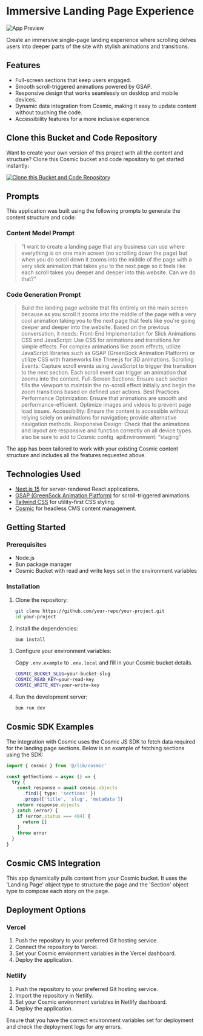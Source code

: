 # Immersive Landing Page Experience

![App Preview](https://imgix.cosmicjs.com/f5856950-a455-11ed-81f2-f50e185dd248-NRQV-hBF10M.jpg?w=1200&h=300&fit=crop&auto=format,compress)

Create an immersive single-page landing experience where scrolling delves users into deeper parts of the site with stylish animations and transitions.

## Features

- Full-screen sections that keep users engaged.
- Smooth scroll-triggered animations powered by GSAP.
- Responsive design that works seamlessly on desktop and mobile devices.
- Dynamic data integration from Cosmic, making it easy to update content without touching the code.
- Accessibility features for a more inclusive experience.

## Clone this Bucket and Code Repository

Want to create your own version of this project with all the content and structure? Clone this Cosmic bucket and code repository to get started instantly:

[![Clone this Bucket and Code Repository](https://img.shields.io/badge/Clone%20this%20Bucket-29abe2?style=for-the-badge&logo=cosmic&logoColor=white)](https://app.cosmic-staging.com/projects/new?clone_bucket=68839f8d45a59f0b52cf8847&clone_repository=6883a0e145a59f0b52cf8856)

## Prompts

This application was built using the following prompts to generate the content structure and code:

### Content Model Prompt

> "I want to create a landing page that any business can use where everything is on one main screen (no scrolling down the page) but when you do scroll down it zooms into the middle of the page with a very slick animation that takes you to the next page so it feels like each scroll takes you deeper and deeper into this website. Can we do that?"

### Code Generation Prompt

> Build the landing page website that fits entirely on the main screen because as you scroll it zooms into the middle of the page with a very cool animation taking you to the next page that feels like you're going deeper and deeper into the website. Based on the previous conversation, it needs: Front-End Implementation for Slick Animations CSS and JavaScript: Use CSS for animations and transitions for simple effects. For complex animations like zoom effects, utilize JavaScript libraries such as GSAP (GreenSock Animation Platform) or utilize CSS with frameworks like Three.js for 3D animations. Scrolling Events: Capture scroll events using JavaScript to trigger the transition to the next section. Each scroll event can trigger an animation that zooms into the content. Full-Screen Sections: Ensure each section fills the viewport to maintain the no-scroll effect initially and begin the zoom transitions based on defined user actions. Best Practices Performance Optimization: Ensure that animations are smooth and performance-efficient. Optimize images and videos to prevent page load issues. Accessibility: Ensure the content is accessible without relying solely on animations for navigation; provide alternative navigation methods. Responsive Design: Check that the animations and layout are responsive and function correctly on all device types. also be sure to add to Cosmic config  apiEnvironment: “staging”

The app has been tailored to work with your existing Cosmic content structure and includes all the features requested above.

## Technologies Used

- [Next.js 15](https://nextjs.org/) for server-rendered React applications.
- [GSAP (GreenSock Animation Platform)](https://greensock.com/gsap) for scroll-triggered animations.
- [Tailwind CSS](https://tailwindcss.com/) for utility-first CSS styling.
- [Cosmic](https://www.cosmicjs.com) for headless CMS content management.

## Getting Started

### Prerequisites

- Node.js
- Bun package manager
- Cosmic Bucket with read and write keys set in the environment variables

### Installation

1. Clone the repository:

   ```bash
   git clone https://github.com/your-repo/your-project.git
   cd your-project
   ```

2. Install the dependencies:

   ```bash
   bun install
   ```

3. Configure your environment variables:

   Copy `.env.example` to `.env.local` and fill in your Cosmic bucket details.

   ```bash
   COSMIC_BUCKET_SLUG=your-bucket-slug
   COSMIC_READ_KEY=your-read-key
   COSMIC_WRITE_KEY=your-write-key
   ```

4. Run the development server:

   ```bash
   bun run dev
   ```

## Cosmic SDK Examples

The integration with Cosmic uses the Cosmic JS SDK to fetch data required for the landing page sections. Below is an example of fetching sections using the SDK:

```typescript
import { cosmic } from '@/lib/cosmic'

const getSections = async () => {
  try {
    const response = await cosmic.objects
      .find({ type: 'sections' })
      .props(['title', 'slug', 'metadata'])
    return response.objects
  } catch (error) {
    if (error.status === 404) {
      return []
    }
    throw error
  }
}
```

## Cosmic CMS Integration

This app dynamically pulls content from your Cosmic bucket. It uses the 'Landing Page' object type to structure the page and the 'Section' object type to compose each story on the page.

## Deployment Options

### Vercel

1. Push the repository to your preferred Git hosting service.
2. Connect the repository to Vercel.
3. Set your Cosmic environment variables in the Vercel dashboard.
4. Deploy the application.

### Netlify

1. Push the repository to your preferred Git hosting service.
2. Import the repository in Netlify.
3. Set your Cosmic environment variables in Netlify dashboard.
4. Deploy the application.

Ensure that you have the correct environment variables set for deployment and check the deployment logs for any errors.

<!-- README_END -->